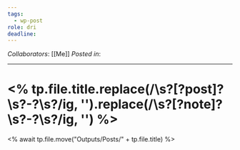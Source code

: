 ```yaml
---
tags:
  - wp-post
role: dri
deadline:
---
```

*Collaborators*: [[Me]]
*Posted in*: 

---
# <% tp.file.title.replace(/\s?\[?post\]?\s?\-?\s?/ig, '').replace(/\s?\[?note\]?\s?\-?\s?/ig, '') %>

<% await tp.file.move("Outputs/Posts/" + tp.file.title) %>